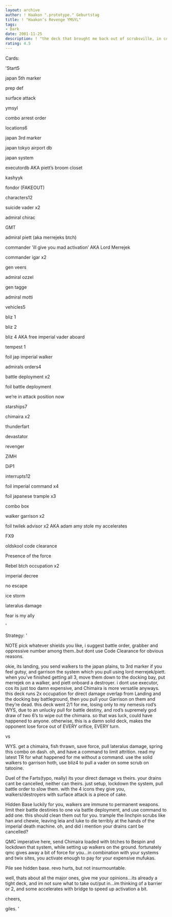 ```yaml
---
layout: archive
author: ! Haakon ".prototype." Geburtstag
title: ! "Haakon’s Revenge YMSYL"
tags:
- Dark
date: 2001-11-25
description: ! "the deck that brought me back out of scrubsville, in conjunction with Hayes’s Pile."
rating: 4.5
---
```

Cards: 

'Start5

japan 5th marker

prep def

surface attack

ymsyl

combo arrest order


locations6

japan 3rd marker

japan tokyo airport db

japan system

executordb AKA piett’s broom closet

kashyyk

fondor (FAKEOUT)


characters12

suicide vader x2

admiral chirac

GMT

admiral piett (aka merrejeks btch)

commander ’ill give you mad activation’ AKA Lord Merrejek

commander igar x2

gen veers

admiral ozzel

gen tagge

admiral motti


vehicles5

bliz 1

bliz 2

bliz 4 AKA free imperial vader aboard

tempest 1

foil jap imperial walker


admirals orders4

battle deployment x2

foil battle deployment

we’re in attack position now


starships7

chimaira x2

thunderfart

devastator

revenger

ZiMH

DiP1


interrupts12

foil imperial command x4

foil japanese trample x3

combo box

walker garrison x2

foil twilek advisor x2 AKA adam amy stole my accelerates


FX9

oldskool code clearance

Presence of the force

Rebel btch occupation x2

imperial decree

no escape

ice storm 

lateralus damage

fear is my ally



'

Strategy: '

NOTE pick whatever shields you like, i suggest battle order, grabber and oppressive number among them..but dont use Code Clearance for obvious reasons.


okie, its landing, you send walkers to the japan plains, to 3rd marker if you feel gutsy, and garrison the system which you pull using lord merrejek/piett. when you’ve finished getting all 3, move them down to the docking bay, put merrejek on a walker, and piett onboard a destroyer. i dont use executor, cos its just too damn expensive, and Chimaira is more versatile anyways. this deck runs 2x occupation for direct damage overlap from Landing and the docking bay battleground, then you pull your Garrison on them and they’re dead. this deck went 2/1 for me, losing only to my nemesis rod’s WYS, due to an unlucky pull for battle destiny, and rod’s supremely god draw of two 6’s to wipe out the chimaira. so that was luck, could have happened to anyone. otherwise, this is a damn solid deck, makes the opponent lose force out of EVERY orifice, EVERY turn.


vs

WYS. get a chimaira, fish thrawn, save force, pull lateralus damage, spring this combo on dash. oh, and have a command to limit attrition. read my latest TR for what happened for me without a command. use the solid walkers to garrison hoth, use bliz4 to pull a vader on some scrub on tatooine.


Duel of the Farts(typo, really) its your direct damage vs theirs. your drains cant be cancelled, neither can theirs. just setup, lockdown the system, pull battle order to slow them. with the 4 icons they give you, walkers/destroyers with surface attack is a piece of cake.


Hidden Base luckily for you, walkers are immune to permanent weapons. limit their battle destinies to one via battle deployment, and use command to add one. this should clean them out for you. trample the linchpin scrubs like han and chewie, leaving leia and luke to die terribly at the hands of the imperial death machine. oh, and did i mention your drains cant be cancelled?


QMC imperative here, send Chimaira loaded with btches to Bespin and lockdown that system, while setting up walkers on the ground. fortunately qmc gives away a bit of force for you...in combination with your systems and twix sites, you activate enough to pay for your expensive mufukas.


Pile see hidden base. revo hurts, but not insurmountable.


well, thats about all the major ones, give me your opinions...its already a tight deck, and im not sure what to take out/put in...im thinking of a barrier or 2, and some accelerates with bridge to speed up activation a bit.


cheers,

giles. '